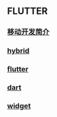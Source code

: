 ## FLUTTER

### [移动开发简介](./移动开发简介/)

### [hybrid](./hybrid/)

### [flutter](./flutter/)

### [dart](./dart/)

### [widget](./widget/)
